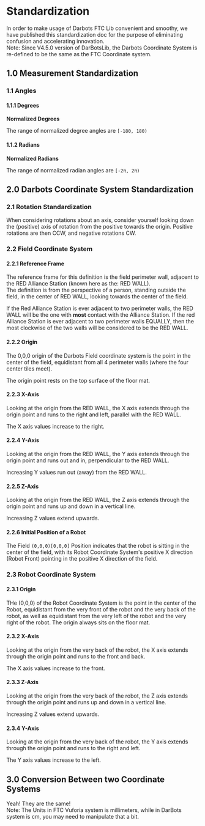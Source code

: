 # Standardization
In order to make usage of Darbots FTC Lib convenient and smoothy, we have published this standardization doc for the purpose of eliminating confusion and accelerating innovation.   
Note: Since V4.5.0 version of DarBotsLib, the Darbots Coordinate System is re-defined to be the same as the FTC Coordinate system.   

## 1.0 Measurement Standardization

### 1.1 Angles

#### 1.1.1 Degrees

**Normalized Degrees**   

The range of normalized degree angles are `[-180, 180)`   

#### 1.1.2 Radians

**Normalized Radians**   

The range of normalized radian angles are `[-2π, 2π)`   

## 2.0 Darbots Coordinate System Standardization

### 2.1 Rotation Standardization

When considering rotations about an axis, consider yourself looking down the (positive) axis of rotation from the positive towards the origin. Positive rotations are then CCW, and negative rotations CW.   


### 2.2 Field Coordinate System

#### 2.2.1 Reference Frame

The reference frame for this definition is the field perimeter wall, adjacent to the RED Alliance Station (known here as the: RED WALL).   
The definition is from the perspective of a person, standing outside the field, in the center of RED WALL, looking towards the center of the field.   

If the Red Alliance Station is ever adjacent to two perimeter walls, the RED WALL will be the one with **most** contact with the Alliance Station.  If the red Alliance Station is ever adjacent to two perimeter walls EQUALLY, then the most clockwise of the two walls will be considered to be the RED WALL.   

#### 2.2.2 Origin

The 0,0,0 origin of the Darbots Field coordinate system is the point in the center of the field, equidistant from all 4 perimeter walls (where the four center tiles meet).   

The origin point rests on the top surface of the floor mat.   

#### 2.2.3 X-Axis

Looking at the origin from the RED WALL, the X axis extends through the origin point and runs to the right and left, parallel with the RED WALL.   

The X axis values increase to the right.   

#### 2.2.4 Y-Axis

Looking at the origin from the RED WALL, the Y axis extends through the origin point and runs out and in, perpendicular to the RED WALL.   

Increasing Y values run out (away) from the RED WALL.   

#### 2.2.5 Z-Axis

Looking at the origin from the RED WALL, the Z axis extends through the origin point and runs up and down in a vertical line.   

Increasing Z values extend upwards.   

#### 2.2.6 Initial Position of a Robot

The Field `(0,0,0)[0,0,0]` Position indicates that the robot is sitting in the center of the field, with its Robot Coordinate System's positive X direction (Robot Front) pointing in the positive X direction of the field.   

### 2.3 Robot Coordinate System

#### 2.3.1 Origin

THe (0,0,0) of the Robot Coordinate System is the point in the center of the Robot, equidistant from the very front of the robot and the very back of the robot, as well as equidistant from the very left of the robot and the very right of the robot. The origin always sits on the floor mat.   

#### 2.3.2 X-Axis

Looking at the origin from the very back of the robot, the X axis extends through the origin point and runs to the front and back.   

The X axis values increase to the front.   

#### 2.3.3 Z-Axis

Looking at the origin from the very back of the robot, the Z axis extends through the origin point and runs up and down in a vertical line.   

Increasing Z values extend upwards.   

#### 2.3.4 Y-Axis

Looking at the origin from the very back of the robot, the Y axis extends through the origin point and runs to the right and left.   

The Y axis values increase to the left.   

## 3.0 Conversion Between two Coordinate Systems
Yeah! They are the same!   
Note: The Units in FTC Vuforia system is millimeters, while in DarBots system is cm, you may need to manipulate that a bit.   